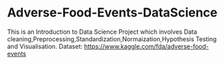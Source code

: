 # Adverse-Food-Events-DataScience

This is an Introduction to Data Science Project which involves Data cleaning,Preprocessing,Standardization,Normaization,Hypothesis Testing and Visualisation.
Dataset: https://www.kaggle.com/fda/adverse-food-events
